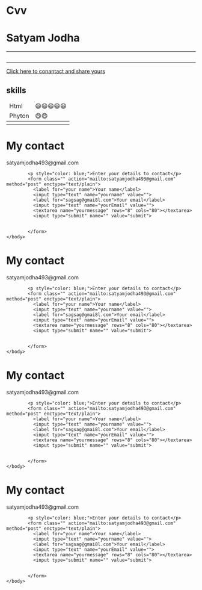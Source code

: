 # Cvv
<!DOCTYPE html>
<html lang="en" dir="ltr">
  <head>
    <meta charset="utf-8">
    <title>Satyam jodha</title>
  </head>
  <body>
    <h1>Satyam Jodha</h1><hr>
    <img src="E:\code wit harry\hh.png" alt=""><br>
<hr>
     <a href="conantact.html"> Click here to conantact and share yours</a>
    <h2>skills</h2>
    <table>
      <th><thead>
        <tr>
          <td>Html</td>
          <td>😄😄😄😄😄</td>
        </tr>
        <tr>
          <td>Phyton</td>
          <td>😄😄</td>
        </tr>
      </thead></th>
    </table>
  </body>
</html>
<!DOCTYPE html>
<html>
    <body>
      <h1>My contact</h1>
      <p>satyamjodha493@gmail.com</p>

            <p style="color: blue;">Enter your details to contact</p>
            <form class="" action="mailto:satyamjodha493@gmail.com" method="post" enctype="text/plain">
              <label for="your name">Your name</label>
              <input type="text" name="yourname" value="">
              <label for="sagsag@gmai8l.com">Your email</label>
              <input type="text" name="yourEmail" value="">
              <textarea name="yourmessage" rows="8" cols="80"></textarea>
              <input type="submit" name="" value="submit">


            </form>
    </body>
</html>
<!DOCTYPE html>
<html>
    <body>
      <h1>My contact</h1>
      <p>satyamjodha493@gmail.com</p>

            <p style="color: blue;">Enter your details to contact</p>
            <form class="" action="mailto:satyamjodha493@gmail.com" method="post" enctype="text/plain">
              <label for="your name">Your name</label>
              <input type="text" name="yourname" value="">
              <label for="sagsag@gmai8l.com">Your email</label>
              <input type="text" name="yourEmail" value="">
              <textarea name="yourmessage" rows="8" cols="80"></textarea>
              <input type="submit" name="" value="submit">


            </form>
    </body>
</html>
<!DOCTYPE html>
<html>
    <body>
      <h1>My contact</h1>
      <p>satyamjodha493@gmail.com</p>

            <p style="color: blue;">Enter your details to contact</p>
            <form class="" action="mailto:satyamjodha493@gmail.com" method="post" enctype="text/plain">
              <label for="your name">Your name</label>
              <input type="text" name="yourname" value="">
              <label for="sagsag@gmai8l.com">Your email</label>
              <input type="text" name="yourEmail" value="">
              <textarea name="yourmessage" rows="8" cols="80"></textarea>
              <input type="submit" name="" value="submit">


            </form>
    </body>
</html>
<!DOCTYPE html>
<html>
    <body>
      <h1>My contact</h1>
      <p>satyamjodha493@gmail.com</p>

            <p style="color: blue;">Enter your details to contact</p>
            <form class="" action="mailto:satyamjodha493@gmail.com" method="post" enctype="text/plain">
              <label for="your name">Your name</label>
              <input type="text" name="yourname" value="">
              <label for="sagsag@gmai8l.com">Your email</label>
              <input type="text" name="yourEmail" value="">
              <textarea name="yourmessage" rows="8" cols="80"></textarea>
              <input type="submit" name="" value="submit">


            </form>
    </body>
</html>


